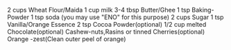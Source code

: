 2 cups Wheat Flour/Maida
1 cup milk
3-4 tbsp Butter/Ghee
1 tsp Baking-Powder
1 tsp soda (you may use "ENO" for this purpose)
2 cups Sugar
1 tsp Vanilla/Orange Essence
2 tsp Cocoa Powder(optional)
1/2 cup melted Chocolate(optional)
Cashew-nuts,Rasins or tinned Cherries(optional)
Orange -zest(Clean outer peel of orange)